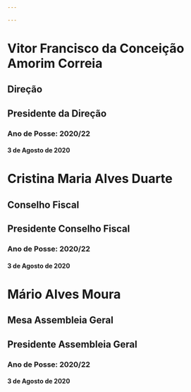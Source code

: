 ```yaml
---

---
```

# Vitor Francisco da Conceição Amorim Correia
## Direção
## Presidente da Direção

### Ano de Posse: 2020/22
#### 3 de Agosto de 2020


# Cristina Maria Alves Duarte
## Conselho Fiscal
## Presidente Conselho Fiscal

### Ano de Posse: 2020/22
#### 3 de Agosto de 2020



# Mário Alves Moura
## Mesa Assembleia Geral
## Presidente Assembleia Geral

### Ano de Posse: 2020/22
#### 3 de Agosto de 2020



